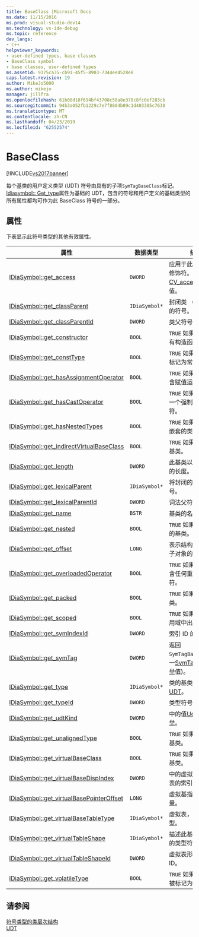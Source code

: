 ```yaml
---
title: BaseClass |Microsoft Docs
ms.date: 11/15/2016
ms.prod: visual-studio-dev14
ms.technology: vs-ide-debug
ms.topic: reference
dev_langs:
- C++
helpviewer_keywords:
- user-defined types, base classes
- BaseClass symbol
- base classes, user-defined types
ms.assetid: 9375ca35-cb91-45f5-8903-7344ee4528e8
caps.latest.revision: 19
author: MikeJo5000
ms.author: mikejo
manager: jillfra
ms.openlocfilehash: 61b08d18f694bf43708c58a8e378c8fc0ef283cb
ms.sourcegitcommit: 94b3a052fb1229c7e7f8804b09c1d403385c7630
ms.translationtype: MT
ms.contentlocale: zh-CN
ms.lasthandoff: 04/23/2019
ms.locfileid: "62552574"
---
```

# <a name="baseclass"></a>BaseClass
[!INCLUDE[vs2017banner](../../includes/vs2017banner.md)]

每个基类的用户定义类型 (UDT) 符号由具有的子项`SymTagBaseClass`标记。 [Idiasymbol:: Get_type](../../debugger/debug-interface-access/idiasymbol-get-type.md)属性为基础的 UDT，包含的符号和用户定义的基础类型的所有属性都均可作为此 BaseClass 符号的一部分。  
  
## <a name="properties"></a>属性  
 下表显示此符号类型的其他有效属性。  
  
|属性|数据类型|描述|  
|--------------|---------------|-----------------|  
|[IDiaSymbol::get_access](../../debugger/debug-interface-access/idiasymbol-get-access.md)|`DWORD`|应用于此基类的访问修饰符。 之一[CV_access_e 枚举](../../debugger/debug-interface-access/cv-access-e.md)值。|  
|[IDiaSymbol::get_classParent](../../debugger/debug-interface-access/idiasymbol-get-classparent.md)|`IDiaSymbol*`|封闭类 （如果有） 的符号。|  
|[IDiaSymbol::get_classParentId](../../debugger/debug-interface-access/idiasymbol-get-classparentid.md)|`DWORD`|类父符号的 ID。|  
|[IDiaSymbol::get_constructor](../../debugger/debug-interface-access/idiasymbol-get-constructor.md)|`BOOL`|`TRUE` 如果基的类具有构造函数。|  
|[IDiaSymbol::get_constType](../../debugger/debug-interface-access/idiasymbol-get-consttype.md)|`BOOL`|`TRUE` 如果基的类被标记为常量。|  
|[IDiaSymbol::get_hasAssignmentOperator](../../debugger/debug-interface-access/idiasymbol-get-hasassignmentoperator.md)|`BOOL`|`TRUE` 如果基类不包含赋值运算符。|  
|[IDiaSymbol::get_hasCastOperator](../../debugger/debug-interface-access/idiasymbol-get-hascastoperator.md)|`BOOL`|`TRUE` 如果基类具有一个强制转换运算符。|  
|[IDiaSymbol::get_hasNestedTypes](../../debugger/debug-interface-access/idiasymbol-get-hasnestedtypes.md)|`BOOL`|`TRUE` 如果基类具有嵌套的类型。|  
|[IDiaSymbol::get_indirectVirtualBaseClass](../../debugger/debug-interface-access/idiasymbol-get-indirectvirtualbaseclass.md)|`BOOL`|`TRUE` 如果是间接的基类。|  
|[IDiaSymbol::get_length](../../debugger/debug-interface-access/idiasymbol-get-length.md)|`DWORD`|此基类以字节为单位的长度。|  
|[IDiaSymbol::get_lexicalParent](../../debugger/debug-interface-access/idiasymbol-get-lexicalparent.md)|`IDiaSymbol*`|将封闭的编译单位符号。|  
|[IDiaSymbol::get_lexicalParentId](../../debugger/debug-interface-access/idiasymbol-get-lexicalparentid.md)|`DWORD`|词法父符号的 ID。|  
|[IDiaSymbol::get_name](../../debugger/debug-interface-access/idiasymbol-get-name.md)|`BSTR`|基类的名称。|  
|[IDiaSymbol::get_nested](../../debugger/debug-interface-access/idiasymbol-get-nested.md)|`BOOL`|`TRUE` 如果嵌套的类的基类。|  
|[IDiaSymbol::get_offset](../../debugger/debug-interface-access/idiasymbol-get-offset.md)|`LONG`|表示结构中的基类的子对象的偏移量。|  
|[IDiaSymbol::get_overloadedOperator](../../debugger/debug-interface-access/idiasymbol-get-overloadedoperator.md)|`BOOL`|`TRUE` 如果基类不包含任何重载的运算符。|  
|[IDiaSymbol::get_packed](../../debugger/debug-interface-access/idiasymbol-get-packed.md)|`BOOL`|`TRUE` 如果压缩的基类。|  
|[IDiaSymbol::get_scoped](../../debugger/debug-interface-access/idiasymbol-get-scoped.md)|`BOOL`|`TRUE` 如果非全局作用域中出现的基类。|  
|[IDiaSymbol::get_symIndexId](../../debugger/debug-interface-access/idiasymbol-get-symindexid.md)|`DWORD`|索引 ID 的符号。|  
|[IDiaSymbol::get_symTag](../../debugger/debug-interface-access/idiasymbol-get-symtag.md)|`DWORD`|返回`SymTagBaseClass`(之一[SymTagEnum 枚举](../../debugger/debug-interface-access/symtagenum.md)值)。|  
|[IDiaSymbol::get_type](../../debugger/debug-interface-access/idiasymbol-get-type.md)|`IDiaSymbol*`|类的基类的符号[UDT](../../debugger/debug-interface-access/udt.md)。|  
|[IDiaSymbol::get_typeId](../../debugger/debug-interface-access/idiasymbol-get-typeid.md)|`DWORD`|类型符号的 ID。|  
|[IDiaSymbol::get_udtKind](../../debugger/debug-interface-access/idiasymbol-get-udtkind.md)|`DWORD`|中的值[UdtKind 枚举](../../debugger/debug-interface-access/udtkind.md)。|  
|[IDiaSymbol::get_unalignedType](../../debugger/debug-interface-access/idiasymbol-get-unalignedtype.md)|`BOOL`|`TRUE` 如果未对齐的基类。|  
|[IDiaSymbol::get_virtualBaseClass](../../debugger/debug-interface-access/idiasymbol-get-virtualbaseclass.md)|`BOOL`|`TRUE` 如果是虚拟的基类。|  
|[IDiaSymbol::get_virtualBaseDispIndex](../../debugger/debug-interface-access/idiasymbol-get-virtualbasedispindex.md)|`DWORD`|中的虚拟基的偏移量表的索引。|  
|[IDiaSymbol::get_virtualBasePointerOffset](../../debugger/debug-interface-access/idiasymbol-get-virtualbasepointeroffset.md)|`LONG`|虚拟基指针的偏移量。|  
|[IDiaSymbol::get_virtualBaseTableType](../../debugger/debug-interface-access/idiasymbol-get-virtualbasetabletype.md)|`IDiaSymbol*`|虚拟表，基指针的类型。|  
|[IDiaSymbol::get_virtualTableShape](../../debugger/debug-interface-access/idiasymbol-get-virtualtableshape.md)|`IDiaSymbol*`|描述此基类的虚拟表的类型符号。|  
|[IDiaSymbol::get_virtualTableShapeId](../../debugger/debug-interface-access/idiasymbol-get-virtualtableshapeid.md)|`DWORD`|虚拟表形状符号的 ID。|  
|[IDiaSymbol::get_volatileType](../../debugger/debug-interface-access/idiasymbol-get-volatiletype.md)|`BOOL`|`TRUE` 如果类的基类被标记为易失性。|  
  
## <a name="see-also"></a>请参阅  
 [符号类型的类层次结构](../../debugger/debug-interface-access/class-hierarchy-of-symbol-types.md)   
 [UDT](../../debugger/debug-interface-access/udt.md)
